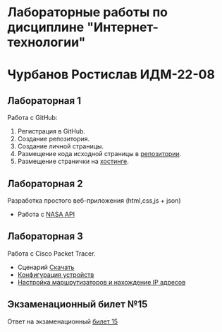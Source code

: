 # Лабораторные работы по дисциплине "Интернет-технологии"

# Чурбанов Ростислав ИДМ-22-08

## Лабораторная 1
Работа с GitHub:
1. Регистрация в GitHub.
2. Создание репозитория.
3. Создание личной страницы.
4. Размещение кода исходной страницы в [репозитории](https://github.com/Nefain/inettechnology). 
5. Размещение странички на [хостинге](https://nefain.github.io/inettechnology/).

## Лабораторная 2
Разработка простого веб-приложения (html,css,js + json)
+ Работа с [NASA API](https://nefain.github.io/inettechnology/API/index.html)

## Лабораторная 3
Работа с Cisco Packet Tracer.
* Сценарий [Скачать](https://github.com/Nefain/inettechnology/blob/main/Cisco/Проект.pka)
* [Конфигурация устройств](https://github.com/Nefain/inettechnology/blob/main/Cisco/Конфигурация%20устройств.pdf)
* [Настройка маршрутизаторов и нахождение IP адресов](https://github.com/Nefain/inettechnology/blob/main/Cisco/Настройка%20маршрутизаторов%20и%20нахождение%20IP%20адресов.txt)

## Экзаменационный билет №15
Ответ на экзаменационный [билет 15](https://github.com/stankin/inet-2022/wiki/exam15)